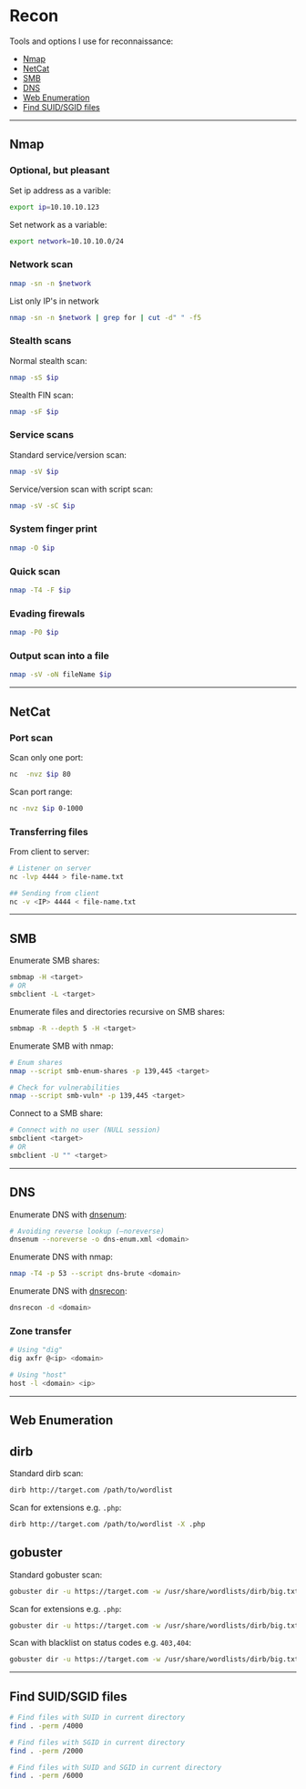 # Recon
Tools and options I use for reconnaissance:
- [Nmap](#nmap)
- [NetCat](#netcat)
- [SMB](#smb)
- [DNS](#dns)
- [Web Enumeration](#web-enumeration)
- [Find SUID/SGID files](#find-suidsgid-files)

----

## Nmap

### Optional, but pleasant
Set ip address as a varible:  
```bash
export ip=10.10.10.123
``` 

Set network as a variable:  
```bash
export network=10.10.10.0/24
```

### Network scan
```bash
nmap -sn -n $network
```

List only IP's in network
```bash
nmap -sn -n $network | grep for | cut -d" " -f5
```

### Stealth scans
Normal stealth scan:  
```bash
nmap -sS $ip
```

Stealth FIN scan:  
```bash
nmap -sF $ip
```

### Service scans
Standard service/version scan:  
```bash
nmap -sV $ip
```

Service/version scan with script scan:  
```bash
nmap -sV -sC $ip
```

### System finger print
```bash
nmap -O $ip
```

### Quick scan
```bash
nmap -T4 -F $ip
```

### Evading firewals
```bash
nmap -P0 $ip
```

### Output scan into a file
```bash
nmap -sV -oN fileName $ip
```

----

## NetCat

### Port scan

Scan only one port:  
```bash
nc  -nvz $ip 80
```

Scan port range:  
```bash
nc -nvz $ip 0-1000
```

### Transferring files
From client to server:  
```bash
# Listener on server
nc -lvp 4444 > file-name.txt

## Sending from client
nc -v <IP> 4444 < file-name.txt
```

----

## SMB
Enumerate SMB shares:
```bash
smbmap -H <target>
# OR
smbclient -L <target>
```

Enumerate files and directories recursive on SMB shares:
```bash
smbmap -R --depth 5 -H <target>
```

Enumerate SMB with nmap:
```bash
# Enum shares
nmap --script smb-enum-shares -p 139,445 <target>

# Check for vulnerabilities
nmap --script smb-vuln* -p 139,445 <target>
```

Connect to a SMB share:
```bash
# Connect with no user (NULL session)
smbclient <target>
# OR
smbclient -U "" <target>
```

----

## DNS
Enumerate DNS with [dnsenum](https://github.com/fwaeytens/dnsenum):
```bash
# Avoiding reverse lookup (–noreverse)
dnsenum --noreverse -o dns-enum.xml <domain>
```

Enumerate DNS with nmap:
```bash
nmap -T4 -p 53 --script dns-brute <domain>
```

Enumerate DNS with [dnsrecon](https://github.com/darkoperator/dnsrecon):
```bash
dnsrecon -d <domain>
```

### Zone transfer
```bash
# Using "dig"
dig axfr @<ip> <domain>

# Using "host"
host -l <domain> <ip>
```

----

## Web Enumeration

## dirb
Standard dirb scan:  
```bash
dirb http://target.com /path/to/wordlist
```

Scan for extensions e.g. `.php`:  
```bash
dirb http://target.com /path/to/wordlist -X .php
```

## gobuster
Standard gobuster scan:  
```bash
gobuster dir -u https://target.com -w /usr/share/wordlists/dirb/big.txt
```

Scan for extensions e.g. `.php`:  
```bash
gobuster dir -u https://target.com -w /usr/share/wordlists/dirb/big.txt -x .php
```

Scan with blacklist on status codes e.g. `403,404`:  
```bash
gobuster dir -u https://target.com -w /usr/share/wordlists/dirb/big.txt -b 403,404
```

----

## Find SUID/SGID files
```bash
# Find files with SUID in current directory
find . -perm /4000

# Find files with SGID in current directory
find . -perm /2000

# Find files with SUID and SGID in current directory
find . -perm /6000
```

